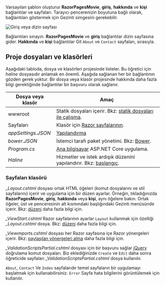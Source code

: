 Varsayılan şablon oluşturur **RazorPagesMovie**, **giriş**, **hakkında** ve **kişi** bağlantılar ve sayfaları. Tarayıcı pencerenizin boyutuna bağlı olarak, bağlantıları göstermek için Gezinti simgesini gerekebilir.

![Giriş veya dizin sayfası](../../tutorials/razor-pages/razor-pages-start/_static/home2.png)

Bağlantıları sınayın. **RazorPagesMovie** ve **giriş** bağlantılar dizin sayfasına gider. **Hakkında** ve **kişi** bağlantılar Git `About` ve `Contact` sayfaları, sırasıyla.

## <a name="project-files-and-folders"></a>Proje dosyaları ve klasörleri

Aşağıdaki tabloda, dosya ve klasörleri projesinde listeler. Bu öğretici için *haline* dosyasıdır anlamak en önemli. Aşağıda sağlanan her bir bağlantının gözden gerek yoktur. Bir dosya veya klasör projesinde hakkında daha fazla bilgi gerektiğinde bağlantılar bir başvuru olarak sağlanır.

| Dosya veya klasör              | Amaç |
| ----------------- | ------------ | 
| wwwroot | Statik dosyaları içerir. Bkz: [statik dosyaları ile çalışma](xref:fundamentals/static-files). |
| Sayfaları | Klasör için [Razor sayfalarının](xref:mvc/razor-pages/index). | 
| *appSettings.JSON* | [Yapılandırma](xref:fundamentals/configuration) |
| *bower.JSON* | İstemci tarafı paket yönetimi. Bkz: [Bower](xref:client-side/bower).|
| *Program.cs* | [Ana bilgisayar](xref:fundamentals/hosting) ASP.NET Core uygulama.|
| *Haline* | Hizmetler ve istek ardışık düzenini yapılandırır. Bkz: [başlangıç](xref:fundamentals/startup).|

### <a name="the-pages-folder"></a>Sayfaları klasörü

*_Layout.cshtml* dosyası ortak HTML öğeleri (komut dosyalarını ve stil sayfalarını) içerir ve uygulama için bir düzen ayarlar. Örneğin, tıkladığınızda **RazorPagesMovie**, **giriş**, **hakkında** veya **kişi**, aynı öğelere bakın. Ortak öğeler, üst ve penceresinin alt kısmındaki başlığındaki Gezinti menüsünde içerir. Bkz: [düzeni](xref:mvc/views/layout) daha fazla bilgi için.

*_ViewStart.cshtml* Razor sayfalarının ayarlar `Layout` kullanmak için özelliği *_Layout.cshtml* dosya. Bkz: [düzeni](xref:mvc/views/layout) daha fazla bilgi için.

*_Viewımports.cshtml* dosyası her Razor sayfasına içe Razor yönergeleri içerir. Bkz: [paylaşılan yönergeleri alma](xref:mvc/views/layout#importing-shared-directives) daha fazla bilgi için.

*_ValidationScriptsPartial.cshtml* dosyası için bir başvuru sağlar [jQuery](https://jquery.com/) doğrulama komut dosyaları. Biz eklediğinizde `Create` ve `Edit` daha sonra öğreticide sayfaları *_ValidationScriptsPartial.cshtml* dosya kullanılır.

`About`, `Contact` Ve `Index` sayfalarıdır temel sayfaların bir uygulamayı başlatmak için kullanabilirsiniz. `Error` Sayfa hata bilgilerini görüntülemek için kullanılır.